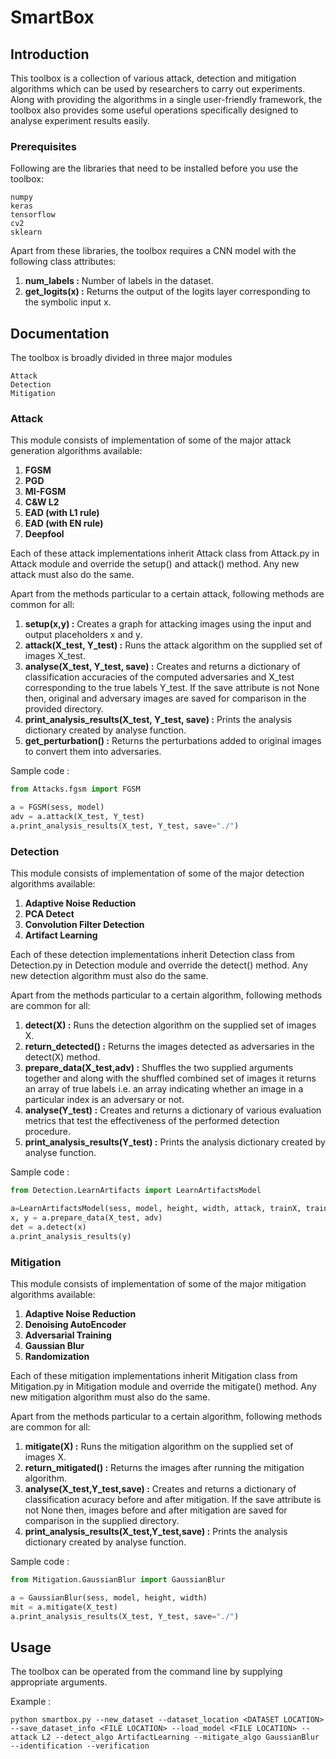 # SmartBox



## Introduction

This toolbox is a collection of various attack, detection and mitigation algorithms which can be used by researchers to carry out experiments. Along with providing the algorithms in a single user-friendly framework, the toolbox also provides some useful operations specifically designed to analyse experiment results easily.

### Prerequisites

Following are the libraries that need to be installed before you use the toolbox:

```
numpy
keras
tensorflow
cv2
sklearn
```

Apart from these libraries, the toolbox requires a CNN model with the following class attributes:

1. **num_labels :** Number of labels in the dataset.
2. **get_logits(x) :** Returns the output of the logits layer corresponding to the symbolic input x.


## Documentation

The toolbox is broadly divided in three major modules

```
Attack
Detection
Mitigation
```

### Attack

This module consists of implementation of some of the major attack generation algorithms available:

1. **FGSM**
2. **PGD**
3. **MI-FGSM**
4. **C&W L2**
5. **EAD (with L1 rule)**
6. **EAD (with EN rule)**
7. **Deepfool**

Each of these attack implementations inherit Attack class from Attack.py in Attack module and override the setup() and attack() method. Any new attack must also do the same.

Apart from the methods particular to a certain attack, following methods are common for all:

1. **setup(x,y) :** Creates a graph for attacking images using the input and output placeholders x and y.
2. **attack(X_test, Y_test) :** Runs the attack algorithm on the supplied set of images X_test.
3. **analyse(X_test, Y_test, save) :** Creates and returns a dictionary of classification accuracies of the computed adversaries and X_test corresponding to the true labels Y_test. If the save attribute is not None then, original and adversary images are saved for comparison in the provided directory. 
4. **print_analysis_results(X_test, Y_test, save) :** Prints the analysis dictionary created by analyse function.
5. **get_perturbation() :** Returns the perturbations added to original images to convert them into adversaries.


Sample code :

```python
from Attacks.fgsm import FGSM

a = FGSM(sess, model)
adv = a.attack(X_test, Y_test)
a.print_analysis_results(X_test, Y_test, save="./")
```

### Detection

This module consists of implementation of some of the major detection algorithms available:

1. **Adaptive Noise Reduction**
2. **PCA Detect**
3. **Convolution Filter Detection**
4. **Artifact Learning**


Each of these detection implementations inherit Detection class from Detection.py in Detection module and override the detect() method. Any new detection algorithm must also do the same.

Apart from the methods particular to a certain algorithm, following methods are common for all:

1. **detect(X) :** Runs the detection algorithm on the supplied set of images X.
2. **return_detected() :** Returns the images detected as adversaries in the detect(X) method.
3. **prepare_data(X_test,adv) :** Shuffles the two supplied arguments together and along with the shuffled combined set of images it returns an array of true labels i.e. an array indicating whether an image in a particular index is an adversary or not.
4. **analyse(Y_test) :** Creates and returns a dictionary of various evaluation metrics that test the effectiveness of the performed detection procedure.
5. **print_analysis_results(Y_test) :** Prints the analysis dictionary created by analyse function.


Sample code :

```python
from Detection.LearnArtifacts import LearnArtifactsModel

a=LearnArtifactsModel(sess, model, height, width, attack, trainX, trainY)
x, y = a.prepare_data(X_test, adv)
det = a.detect(x)
a.print_analysis_results(y)
```


### Mitigation

This module consists of implementation of some of the major mitigation algorithms available:

1. **Adaptive Noise Reduction**
2. **Denoising AutoEncoder**
3. **Adversarial Training**
4. **Gaussian Blur**
5. **Randomization**


Each of these mitigation implementations inherit Mitigation class from Mitigation.py in Mitigation module and override the mitigate() method. Any new mitigation algorithm must also do the same.

Apart from the methods particular to a certain algorithm, following methods are common for all:

1. **mitigate(X) :** Runs the mitigation algorithm on the supplied set of images X.
2. **return_mitigated() :** Returns the images after running the mitigation algorithm.
3. **analyse(X_test,Y_test,save) :** Creates and returns a dictionary of classification acuracy before and after mitigation. If the save attribute is not None then, images before and after mitigation are saved for comparison in the supplied directory. 
4. **print_analysis_results(X_test,Y_test,save) :** Prints the analysis dictionary created by analyse function.


Sample code :

```python
from Mitigation.GaussianBlur import GaussianBlur

a = GaussianBlur(sess, model, height, width)
mit = a.mitigate(X_test)
a.print_analysis_results(X_test, Y_test, save="./")
```

## Usage

The toolbox can be operated from the command line by supplying appropriate arguments. 

Example : 

```
python smartbox.py --new_dataset --dataset_location <DATASET LOCATION> --save_dataset_info <FILE LOCATION> --load_model <FILE LOCATION> --attack L2 --detect_algo ArtifactLearning --mitigate_algo GaussianBlur --identification --verification
```
